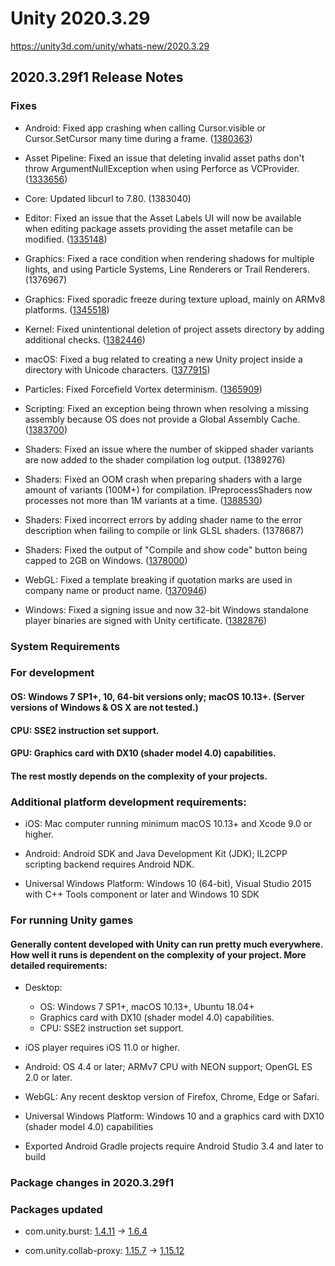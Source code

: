 # Unity 2020.3.29
https://unity3d.com/unity/whats-new/2020.3.29

## 2020.3.29f1 Release Notes


### Fixes
<ul>
<li><p>Android: Fixed app crashing when calling Cursor.visible or Cursor.SetCursor many time during a frame. (<a href="https://issuetracker.unity3d.com/issues/android-addressables-player-crashes-with-a-jni-error-error-when-built-on-android">1380363</a>)</p></li>
<li><p>Asset Pipeline: Fixed an issue that deleting invalid asset paths don't throw ArgumentNullException when using Perforce as VCProvider. (<a href="https://issuetracker.unity3d.com/issues/vcs-assetdatabase-assetdatabase-dot-deleteasset-throws-an-error-if-the-path-is-invalid-when-using-perforce-as-vcs">1333656</a>)</p></li>
<li><p>Core: Updated libcurl to 7.80. (1383040)</p></li>
<li><p>Editor: Fixed an issue that the Asset Labels UI will now be available when editing package assets providing the asset metafile can be modified. (<a href="https://issuetracker.unity3d.com/issues/asset-labels-ui-is-not-displayed-when-asset-is-in-a-package">1335148</a>)</p></li>
<li><p>Graphics: Fixed a race condition when rendering shadows for multiple lights, and using Particle Systems, Line Renderers or Trail Renderers. (1376967)</p></li>
<li><p>Graphics: Fixed sporadic freeze during texture upload, mainly on ARMv8 platforms. (<a href="https://issuetracker.unity3d.com/issues/mobile-unity-freezes-after-assetbundle-dot-loadasset-does-not-return">1345518</a>)</p></li>
<li><p>Kernel: Fixed unintentional deletion of project assets directory by adding additional checks. (<a href="https://issuetracker.unity3d.com/issues/fileutil-dot-deletefileordirectory-deletes-the-entire-project-folder-when-it-is-passed-a-null-value">1382446</a>)</p></li>
<li><p>macOS: Fixed a bug related to creating a new Unity project inside a directory with Unicode characters. (<a href="https://issuetracker.unity3d.com/issues/multiple-directorynotfoundexception-errors-appear-when-a-project-is-created-inside-a-directory-with-unicode-characters">1377915</a>)</p></li>
<li><p>Particles: Fixed Forcefield Vortex determinism. (<a href="https://issuetracker.unity3d.com/issues/particle-system-moves-slower-in-play-mode-when-particle-system-force-field-component-is-attached">1365909</a>)</p></li>
<li><p>Scripting: Fixed an exception being thrown when resolving a missing assembly because OS does not provide a Global Assembly Cache. (<a href="https://issuetracker.unity3d.com/issues/an-unhandled-exception-is-thrown-in-the-editor-dot-log-and-console-window-when-trying-to-build-assetbundles">1383700</a>)</p></li>
<li><p>Shaders: Fixed an issue where the number of skipped shader variants are now added to the shader compilation log output. (1389276)</p></li>
<li><p>Shaders: Fixed an OOM crash when preparing shaders with a large amount of variants (100M+) for compilation. IPreprocessShaders now processes not more than 1M variants at a time. (<a href="https://issuetracker.unity3d.com/issues/shader-stripping-crashes-when-it-gets-too-many-variants">1388530</a>)</p></li>
<li><p>Shaders: Fixed incorrect errors by adding shader name to the error description when failing to compile or link GLSL shaders. (1378687)</p></li>
<li><p>Shaders: Fixed the output of "Compile and show code" button being capped to 2GB on Windows. (<a href="https://issuetracker.unity3d.com/issues/on-windows-preprocessed-lit-dot-shader-file-stops-mid-line-when-file-size-is-near-or-more-than-2gb">1378000</a>)</p></li>
<li><p>WebGL: Fixed a template breaking if quotation marks are used in company name or product name. (<a href="https://issuetracker.unity3d.com/issues/webgl-player-is-stuck-on-the-gray-screen-when-company-name-includes-quotation-mark">1370946</a>)</p></li>
<li><p>Windows: Fixed a signing issue and now 32-bit Windows standalone player binaries are signed with Unity certificate. (<a href="https://issuetracker.unity3d.com/issues/32-bit-windows-standalone-player-binaries-are-not-signed">1382876</a>)</p></li>
</ul>

### System Requirements

### For development

#### OS: Windows 7 SP1+, 10, 64-bit versions only; macOS 10.13+. (Server versions of Windows & OS X are not tested.)

#### CPU: SSE2 instruction set support.

#### GPU: Graphics card with DX10 (shader model 4.0) capabilities.

#### The rest mostly depends on the complexity of your projects.

### Additional platform development requirements:
<ul>
<li><p>iOS: Mac computer running minimum macOS 10.13+ and Xcode 9.0 or higher.</p></li>
<li><p>Android: Android SDK and Java Development Kit (JDK); IL2CPP scripting backend requires Android NDK.</p></li>
<li><p>Universal Windows Platform: Windows 10 (64-bit), Visual Studio 2015 with C++ Tools component or later and Windows 10 SDK</p></li>
</ul>

### For running Unity games

#### Generally content developed with Unity can run pretty much everywhere. How well it runs is dependent on the complexity of your project. More detailed requirements:
<ul>
<li><p>Desktop:</p> 
<ul>
<li>OS: Windows 7 SP1+, macOS 10.13+, Ubuntu 18.04+</li>
<li>Graphics card with DX10 (shader model 4.0) capabilities.</li>
<li>CPU: SSE2 instruction set support.</li>
</ul></li>
<li><p>iOS player requires iOS 11.0 or higher.</p></li>
<li><p>Android: OS 4.4 or later; ARMv7 CPU with NEON support; OpenGL ES 2.0 or later.</p></li>
<li><p>WebGL: Any recent desktop version of Firefox, Chrome, Edge or Safari.</p></li>
<li><p>Universal Windows Platform: Windows 10 and a graphics card with DX10 (shader model 4.0) capabilities</p></li>
<li><p>Exported Android Gradle projects require Android Studio 3.4 and later to build</p></li>
</ul>

### Package changes in 2020.3.29f1

### Packages updated
<ul>
<li><p>com.unity.burst: <a href="https://docs.unity3d.com/Packages/com.unity.burst@1.4//changelog/CHANGELOG.html">1.4.11</a> → <a href="https://docs.unity3d.com/Packages/com.unity.burst@1.6//changelog/CHANGELOG.html">1.6.4</a></p></li>
<li><p>com.unity.collab-proxy: <a href="https://docs.unity3d.com/Packages/com.unity.collab-proxy@1.15//changelog/CHANGELOG.html">1.15.7</a> → <a href="https://docs.unity3d.com/Packages/com.unity.collab-proxy@1.15//changelog/CHANGELOG.html">1.15.12</a></p></li>
</ul>
